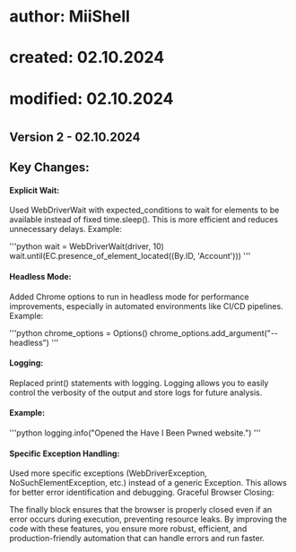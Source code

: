 # ##############################
# author: MiiShell
# created: 02.10.2024
# modified: 02.10.2024
# ##############################



## Version 2 - 02.10.2024

## Key Changes:

#### Explicit Wait:

Used WebDriverWait with expected_conditions to wait for elements to be available instead of fixed time.sleep(). This is more efficient and reduces unnecessary delays.
Example:

'''python
wait = WebDriverWait(driver, 10)
wait.until(EC.presence_of_element_located((By.ID, 'Account')))
'''


#### Headless Mode:

Added Chrome options to run in headless mode for performance improvements, especially in automated environments like CI/CD pipelines.
Example:

'''python
chrome_options = Options()
chrome_options.add_argument("--headless")
'''


#### Logging:

Replaced print() statements with logging. Logging allows you to easily control the verbosity of the output and store logs for future analysis.

#### Example:

'''python
logging.info("Opened the Have I Been Pwned website.")
'''


#### Specific Exception Handling:

Used more specific exceptions (WebDriverException, NoSuchElementException, etc.) instead of a generic Exception. This allows for better error identification and debugging.
Graceful Browser Closing:

The finally block ensures that the browser is properly closed even if an error occurs during execution, preventing resource leaks.
By improving the code with these features, you ensure more robust, efficient, and production-friendly automation that can handle errors and run faster.